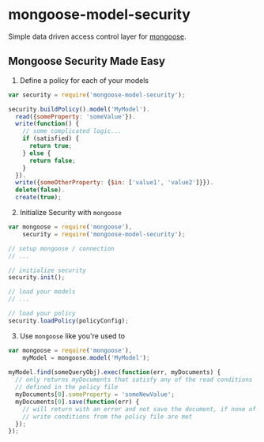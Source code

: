 # mongoose-model-security

Simple data driven access control layer for [mongoose](https://github.com/LearnBoost/mongoose).

## Mongoose Security Made Easy
1. Define a policy for each of your models
  ```javascript
  var security = require('mongoose-model-security');
  
  security.buildPolicy().model('MyModel').
    read({someProperty: 'someValue'}).
    write(function() {
      // some complicated logic...
      if (satisfied) {
        return true;
      } else {
        return false;
      }
    }).
    write({someOtherProperty: {$in: ['value1', 'value2']}}).
    delete(false).
    create(true);
  ```

2. Initialize Security with `mongoose`
  ```javascript
  var mongoose = require('mongoose'),
      security = require('mongoose-model-security');

  // setup mongoose / connection
  // ...

  // initialize security
  security.init();

  // load your models
  // ...

  // load your policy
  security.loadPolicy(policyConfig);
  ```

3. Use `mongoose` like you're used to
  ```javascript
  var mongoose = require('mongoose'),
      myModel = mongoose.model('MyModel');
      
  myModel.find(someQueryObj).exec(function(err, myDocuments) {
    // only returns myDocuments that satisfy any of the read conditions 
    // defined in the policy file
    myDocuments[0].someProperty = 'someNewValue';
    myDocuments[0].save(function(err) {
      // will return with an error and not save the document, if none of the
      // write conditions from the policy file are met
    });
  });
  ```
  
